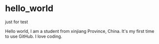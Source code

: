 # hello_world
just for test

Hello world, I am a student from xinjiang Province, China. It's my first time to use GitHub. I love coding. 
